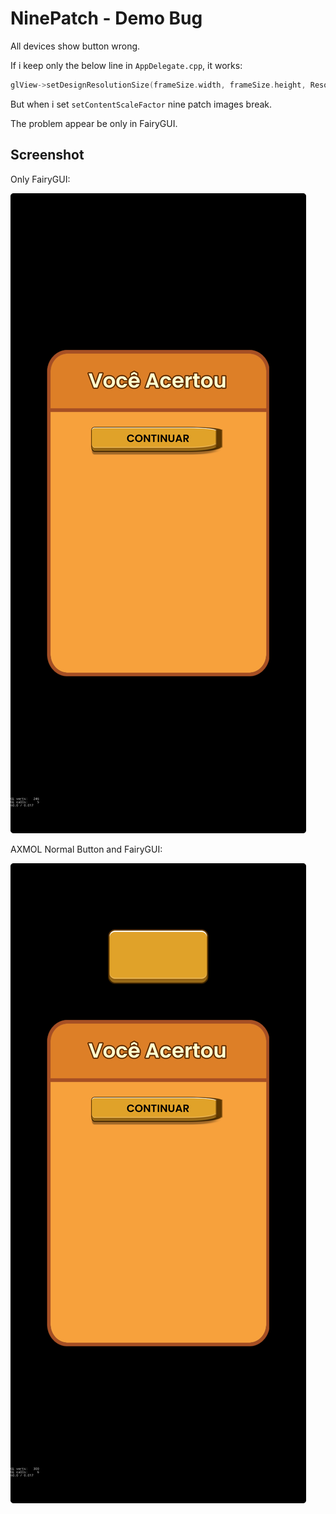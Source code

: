 # NinePatch - Demo Bug

All devices show button wrong.

If i keep only the below line in `AppDelegate.cpp`, it works:

```cpp
glView->setDesignResolutionSize(frameSize.width, frameSize.height, ResolutionPolicy::SHOW_ALL);
```

But when i set `setContentScaleFactor` nine patch images break.

The problem appear be only in FairyGUI.

## Screenshot

Only FairyGUI:

![Extras/images/ss.jpg](Extras/images/ss.jpg)

AXMOL Normal Button and FairyGUI:

![Extras/images/ss.jpg](Extras/images/ss2.jpg)
